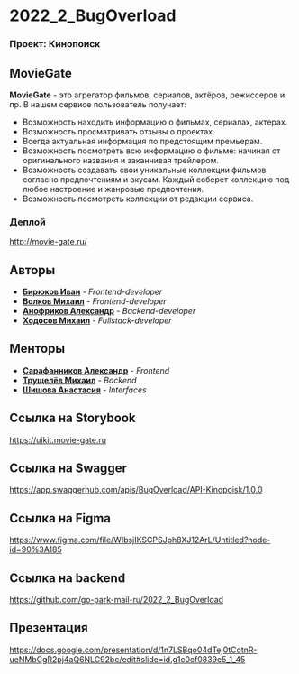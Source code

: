 # 2022_2_BugOverload
### Проект: Кинопоиск


## MovieGate
**MovieGate** - это агрегатор фильмов, сериалов, актёров, режиссеров и пр. В нашем сервисе пользователь получает:
* Возможность находить информацию о фильмах, сериалах, актерах.
* Возможность просматривать отзывы о проектах.
* Всегда актуальная информация по предстоящим премьерам.
* Возможность посмотреть всю информацию о фильме: начиная от оригинального названия и заканчивая трейлером.
* Возможность создавать свои уникальные коллекции фильмов согласно  предпочтениям и вкусам. Каждый соберет коллекцию под любое настроение и жанровые предпочтения.
* Возможность посмотреть коллекции от редакции сервиса.


### Деплой

http://movie-gate.ru/

## Авторы

* [**Бирюков Иван**](https://github.com/Ivan-Bir) - *Frontend-developer*
* [**Волков Михаил**](https://github.com/Mike5535)        -  *Frontend-developer*
* [**Анофриков Александр**](https://github.com/Andeo1812) - *Backend-developer*
* [**Ходосов Михаил**](https://github.com/lonkidely) - *Fullstack-developer*

## Менторы
* [**Сарафанников Александр**](https://github.com/Sarafa2n) - *Frontend*
* [**Трущелёв Михаил**](https://github.com/ThePsina) - *Backend*
* [**Шишова Анастасия**]() - *Interfaces*

## Ссылка на Storybook

https://uikit.movie-gate.ru

## Ссылка на Swagger

https://app.swaggerhub.com/apis/BugOverload/API-Kinopoisk/1.0.0

## Ссылка на Figma

https://www.figma.com/file/WIbsjIKSCPSJph8XJ12ArL/Untitled?node-id=90%3A185

## Ссылка на backend

https://github.com/go-park-mail-ru/2022_2_BugOverload

## Презентация

https://docs.google.com/presentation/d/1n7LSBqo04dTej0tCotnR-ueNMbCgR2pj4aQ6NLC92bc/edit#slide=id.g1c0cf0839e5_1_45
